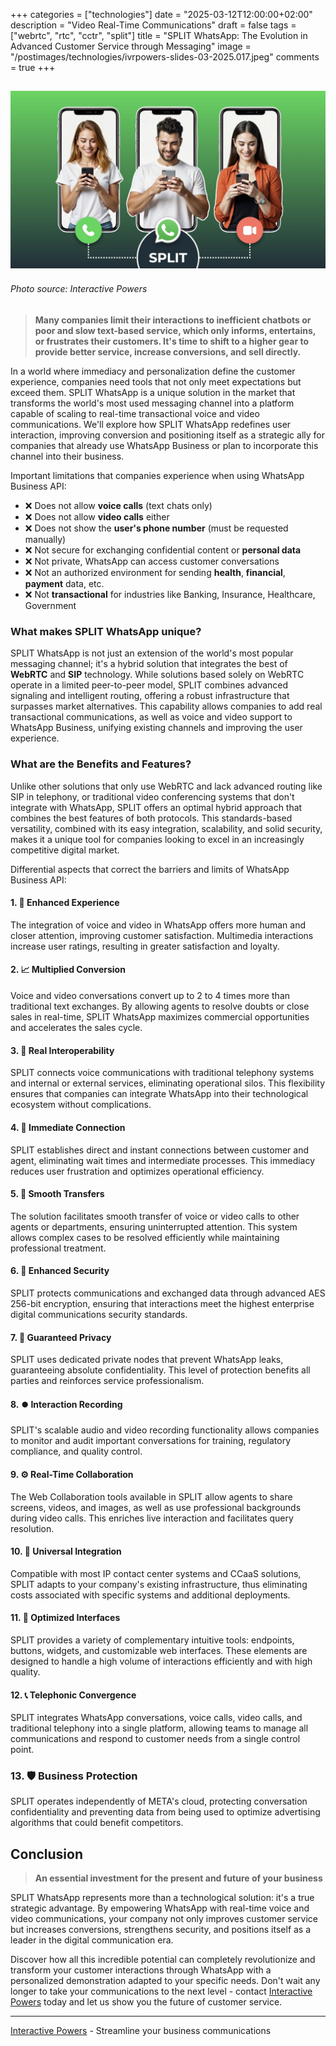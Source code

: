 +++
categories = ["technologies"]
date = "2025-03-12T12:00:00+02:00"
description = "Video Real-Time Communications"
draft = false
tags = ["webrtc", "rtc", "cctr", "split"]
title = "SPLIT WhatsApp: The Evolution in Advanced Customer Service through Messaging"
image = "/postimages/technologies/ivrpowers-slides-03-2025.017.jpeg"
comments = true
+++

![SPLIT WhatsApp - 3 users](/postimages/technologies/ivrpowers-slides-03-2025.017.jpeg)
-------
###### Photo source: Interactive Powers

> **Many companies limit their interactions to inefficient chatbots or poor and slow text-based service, which only informs, entertains, or frustrates their customers. It's time to shift to a higher gear to provide better service, increase conversions, and sell directly.**

In a world where immediacy and personalization define the customer experience, companies need tools that not only meet expectations but exceed them. SPLIT WhatsApp is a unique solution in the market that transforms the world's most used messaging channel into a platform capable of scaling to real-time transactional voice and video communications. We'll explore how SPLIT WhatsApp redefines user interaction, improving conversion and positioning itself as a strategic ally for companies that already use WhatsApp Business or plan to incorporate this channel into their business.

Important limitations that companies experience when using WhatsApp Business API:

* ❌ Does not allow **voice calls** (text chats only)
* ❌ Does not allow **video calls** either
* ❌ Does not show the **user's phone number** (must be requested manually)
* ❌ Not secure for exchanging confidential content or **personal data**
* ❌ Not private, WhatsApp can access customer conversations
* ❌ Not an authorized environment for sending **health**, **financial**, **payment** data, etc.
* ❌ Not **transactional** for industries like Banking, Insurance, Healthcare, Government

### **What makes SPLIT WhatsApp unique?**

SPLIT WhatsApp is not just an extension of the world's most popular messaging channel; it's a hybrid solution that integrates the best of **WebRTC** and **SIP** technology. While solutions based solely on WebRTC operate in a limited peer-to-peer model, SPLIT combines advanced signaling and intelligent routing, offering a robust infrastructure that surpasses market alternatives. This capability allows companies to add real transactional communications, as well as voice and video support to WhatsApp Business, unifying existing channels and improving the user experience.

### **What are the Benefits and Features?**

Unlike other solutions that only use WebRTC and lack advanced routing like SIP in telephony, or traditional video conferencing systems that don't integrate with WhatsApp, SPLIT offers an optimal hybrid approach that combines the best features of both protocols. This standards-based versatility, combined with its easy integration, scalability, and solid security, makes it a unique tool for companies looking to excel in an increasingly competitive digital market.

Differential aspects that correct the barriers and limits of WhatsApp Business API:

#### **1. 🙂 Enhanced Experience**

The integration of voice and video in WhatsApp offers more human and closer attention, improving customer satisfaction. Multimedia interactions increase user ratings, resulting in greater satisfaction and loyalty.

#### **2. 📈 Multiplied Conversion**

Voice and video conversations convert up to 2 to 4 times more than traditional text exchanges. By allowing agents to resolve doubts or close sales in real-time, SPLIT WhatsApp maximizes commercial opportunities and accelerates the sales cycle.

#### **3. 🔄 Real Interoperability**

SPLIT connects voice communications with traditional telephony systems and internal or external services, eliminating operational silos. This flexibility ensures that companies can integrate WhatsApp into their technological ecosystem without complications.

#### **4. 🔗 Immediate Connection**

SPLIT establishes direct and instant connections between customer and agent, eliminating wait times and intermediate processes. This immediacy reduces user frustration and optimizes operational efficiency.

#### **5. 🔀 Smooth Transfers**

The solution facilitates smooth transfer of voice or video calls to other agents or departments, ensuring uninterrupted attention. This system allows complex cases to be resolved efficiently while maintaining professional treatment.

#### **6. 🔐 Enhanced Security**

SPLIT protects communications and exchanged data through advanced AES 256-bit encryption, ensuring that interactions meet the highest enterprise digital communications security standards.

#### **7. 🤫 Guaranteed Privacy**

SPLIT uses dedicated private nodes that prevent WhatsApp leaks, guaranteeing absolute confidentiality. This level of protection benefits all parties and reinforces service professionalism.

#### **8. ⏺️ Interaction Recording**

SPLIT's scalable audio and video recording functionality allows companies to monitor and audit important conversations for training, regulatory compliance, and quality control.

#### **9. ⚙️ Real-Time Collaboration**

The Web Collaboration tools available in SPLIT allow agents to share screens, videos, and images, as well as use professional backgrounds during video calls. This enriches live interaction and facilitates query resolution.

#### **10. 🧩 Universal Integration**

Compatible with most IP contact center systems and CCaaS solutions, SPLIT adapts to your company's existing infrastructure, thus eliminating costs associated with specific systems and additional deployments.

#### **11. 🤩 Optimized Interfaces**

SPLIT provides a variety of complementary intuitive tools: endpoints, buttons, widgets, and customizable web interfaces. These elements are designed to handle a high volume of interactions efficiently and with high quality.

#### **12. 📞 Telephonic Convergence**

SPLIT integrates WhatsApp conversations, voice calls, video calls, and traditional telephony into a single platform, allowing teams to manage all communications and respond to customer needs from a single control point.

### **13. 🛡️ Business Protection**

SPLIT operates independently of META's cloud, protecting conversation confidentiality and preventing data from being used to optimize advertising algorithms that could benefit competitors.

## **Conclusion**

> **An essential investment for the present and future of your business**

SPLIT WhatsApp represents more than a technological solution: it's a true strategic advantage. By empowering WhatsApp with real-time voice and video communications, your company not only improves customer service but increases conversions, strengthens security, and positions itself as a leader in the digital communication era.

Discover how all this incredible potential can completely revolutionize and transform your customer interactions through WhatsApp with a personalized demonstration adapted to your specific needs. Don't wait any longer to take your communications to the next level - contact [Interactive Powers](http://www.ivrpowers.com/) today and let us show you the future of customer service.

---
[Interactive Powers](http://www.ivrpowers.com/) - Streamline your business communications
